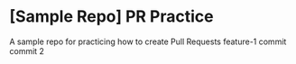 # [Sample Repo] PR Practice
A sample repo for practicing how to create Pull Requests
feature-1 commit
commit 2
